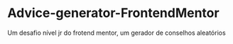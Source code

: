 # Advice-generator-FrontendMentor
 Um desafio nível jr do frotend mentor, um gerador de conselhos aleatórios
